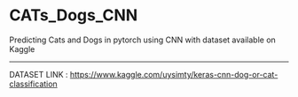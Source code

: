 # CATs_Dogs_CNN
Predicting Cats and Dogs in pytorch using CNN with dataset available on Kaggle <hr>
DATASET LINK : https://www.kaggle.com/uysimty/keras-cnn-dog-or-cat-classification
